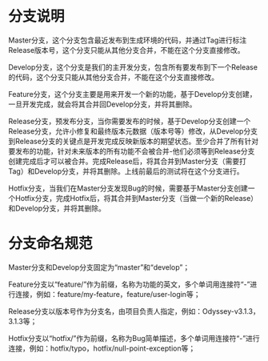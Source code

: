 
# 分支说明

Master分支，这个分支包含最近发布到生成环境的代码，并通过Tag进行标注Release版本号，这个分支只能从其他分支合并，不能在这个分支直接修改。

Develop分支，这个分支是我们的主开发分支，包含所有要发布到下一个Release的代码，这个分支只能从其他分支合并，不能在这个分支直接修改。

Feature分支，这个分支主要是用来开发一个新的功能，基于Develop分支创建，一旦开发完成，就会将其合并回Develop分支，并将其删除。

Release分支，预发布分支，当你需要发布的时候，基于Develop分支创建一个Release分支，允许小修复和最终版本元数据（版本号等）修改，从Develop分支到Release分支的关键点是开发完成反映新版本的期望状态。至少合并了所有针对要发布的功能，针对未来版本的所有功能不会被合并-他们必须等到Release分支创建完成后才可以被合并。完成Release后，将其合并到Master分支（需要打Tag）和Develop分支，并将其删除。上线前最后的测试将在这个分支进行。

Hotfix分支，当我们在Master分支发现Bug的时候，需要基于Master分支创建一个Hotfix分支，完成Hotfix后，将其合并到Master分支（当做一个新的Release）和Develop分支，并将其删除。

# 分支命名规范

Master分支和Develop分支固定为“master”和“develop”；

Feature分支以“feature/”作为前缀，名称为功能的英文，多个单词用连接符“-”进行连接，例如：feature/my-feature，feature/user-login等；

Release分支以版本号作为分支名，由项目负责人指定，例如：Odyssey-v3.1.3，3.1.3等；

Hotfix分支以“hotfix/”作为前缀，名称为Bug简单描述，多个单词用连接符“-”进行连接，例如：hotfix/typo，hotfix/null-point-exception等；